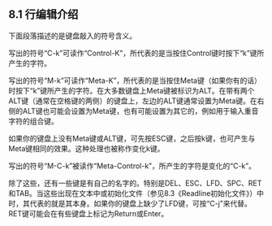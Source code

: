 ## 8.1 行编辑介绍

下面段落描述的是键盘敲入的符号含义。

写出的符号“C-k”可读作“Control-K”，所代表的是当按住Control键时按下“k”键所产生的字符。

写出的符号“M-k”可读作“Meta-K”，所代表的是当按住Meta键（如果你有的话）时按下“k”键所产生的字符。在大多数键盘上Meta键被标识为ALT。在带有两个ALT键（通常在空格键的两侧）的键盘上，左边的ALT键通常设置为Meta键。在右侧的ALT键也可能会设置为Meta键，也有可能设置为其它的，例如用于输入重音字符的组合键。

如果你的键盘上没有Meta键或ALT键，可先按ESC键，之后按k键，也可产生与Meta键相同的效果。这种处理也被称作变化k键。

写出的符号“M-C-k”被读作“Meta-Control-k”，所产生的字符是变化的“C-k”。

除了这些，还有一些键是有自己的名字的。特别是DEL、ESC、LFD、SPC、RET和TAB。当这些出现在文本中或初始化文件（参见8.3《Readline初始化文件》）中时，其代表的就是其本身。如果你的键盘上缺少了LFD键，可按“C-j”来代替。RET键可能会在有些键盘上标记为Return或Enter。